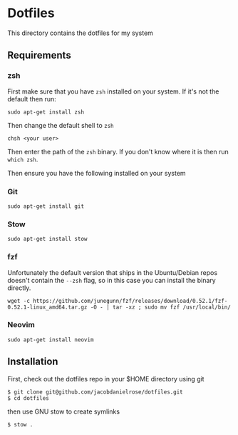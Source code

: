 # Dotfiles

This directory contains the dotfiles for my system

## Requirements

### zsh
First make sure that you have `zsh` installed on your system. If it's not the default then run:

```
sudo apt-get install zsh
```
Then change the default shell to `zsh`

```
chsh <your user>
```
Then enter the path of the `zsh` binary. If you don't know where it is then run `which zsh`.


Then ensure you have the following installed on your system

### Git

```
sudo apt-get install git
```

### Stow

```
sudo apt-get install stow
```

### fzf

Unfortunately the default version that ships in the Ubuntu/Debian repos doesn't contain the `--zsh` flag, so in this case you can install the binary directly.

```
wget -c https://github.com/junegunn/fzf/releases/download/0.52.1/fzf-0.52.1-linux_amd64.tar.gz -O - | tar -xz ; sudo mv fzf /usr/local/bin/
```

### Neovim

```
sudo apt-get install neovim
```

## Installation

First, check out the dotfiles repo in your $HOME directory using git

```
$ git clone git@github.com/jacobdanielrose/dotfiles.git
$ cd dotfiles
```

then use GNU stow to create symlinks

```
$ stow .
```
